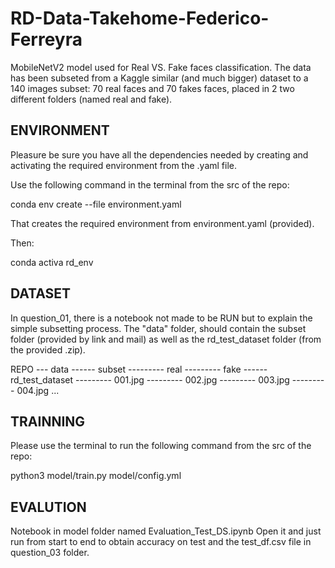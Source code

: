 # RD-Data-Takehome-Federico-Ferreyra

MobileNetV2 model used for Real VS. Fake faces classification.
The data has been subseted from a Kaggle similar (and much bigger) dataset to a 140 images subset: 70 real faces and 70 fakes faces, placed in 2 two different folders (named real and fake).

## ENVIRONMENT

Pleasure be sure you have all the dependencies needed by creating and activating the required environment from the .yaml file.

Use the following command in the terminal from the src of the repo:

conda env create --file environment.yaml

That creates the required environment from environment.yaml (provided).

Then:

conda activa rd_env

## DATASET

In question_01, there is a notebook not made to be RUN but to explain the simple subsetting process.
The "data" folder, should contain the subset folder (provided by link and mail) as well as the rd_test_dataset folder (from the provided .zip).

REPO
--- data
------ subset
--------- real
--------- fake
------ rd_test_dataset
--------- 001.jpg
--------- 002.jpg
--------- 003.jpg
--------- 004.jpg
...

## TRAINNING

Please use the terminal to run the following command from the src of the repo:

python3 model/train.py model/config.yml


## EVALUTION

Notebook in model folder named Evaluation_Test_DS.ipynb
Open it and just run from start to end to obtain accuracy on test and the test_df.csv file in question_03 folder.